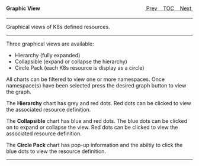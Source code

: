 <topicKey graphicview/>
<topicBack id="topicNext" link="storage"/>
<topicNext id="topicBack" link="schematics"/>

<a style="float: right;" href="javascript:docNextTopic()">&nbsp;&nbsp;Next&nbsp;<i class="fas fa-lg fa-arrow-right"></i></a>
<a style="float: right;" href="javascript:docNextTopic('toc')">&nbsp;&nbsp;TOC&nbsp;&nbsp;</a>
<a style="float: right;" href="javascript:docPrevTopic()"><i class="fas fa-lg fa-arrow-left"></i>&nbsp;Prev&nbsp;&nbsp;</a>

#### Graphic View

---

Graphical views of K8s defined resources.

<!-- <div style="margin-left: 150px;">
    <iframe width="700" height="390" src="https://www.youtube.com/embed/1_KdZJfKJVw">
    </iframe>
</div> -->

---

Three graphical views are available:

- Hierarchy (fully expanded)
- Collapsible (expand or collapse the hierarchy)
- Circle Pack (each K8s resource is display as a circle) 

All charts can be filtered to view one or more namespaces. Once namespace(s) have been selected press the desired graph button to view the graph.

The __Hierarchy__ chart has grey and red dots.  Red dots can be clicked to view the associated resource definition.

The __Collapsible__ chart has blue and red dots.  The blue dots can be clicked on to expand or collapse the view. Red dots can be clicked to view the associated resource definition.

The __Circle Pack__ chart has pop-up information and the abiltiy to click the blue dots to view the resource definition.

---
